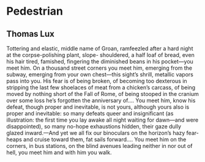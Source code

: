 # Pedestrian
## Thomas Lux
Tottering and elastic, middle name of Groan,
ramfeezled after a hard night
at the corpse-polishing plant, slope-
shouldered, a half loaf
of bread, even his hair tired, famished,
fingering the diminished beans
in his pocket—you meet him.
On a thousand street corners you meet him,
emerging from the subway, emerging
from your own chest—this sight’s shrill,
metallic vapors pass into you.
His fear is of being broken,
of becoming too dexterous in stripping
the last few shoelaces of meat
from a chicken’s carcass, of being moved by nothing
short of the Fall of Rome, of being stooped
in the cranium over some loss he’s forgotten
the anniversary of.... You meet him,
know his defeat, though proper
and inevitable, is not yours, although yours also
is proper and inevitable: so many defeats
queer and insignificant (as illustration:
the first time you lay awake all night
waiting for dawn—and were disappointed), so many
no-hope exhaustions hidden,
their gaze dully glazed inward.—And yet we all
fix our binoculars on the horizon’s hazy fear-heaps
and cruise toward them, fat sails
forward.... You meet him on the corners,
in bus stations, on the blind avenues
leading neither in
nor out of hell, you meet him
and with him you walk.